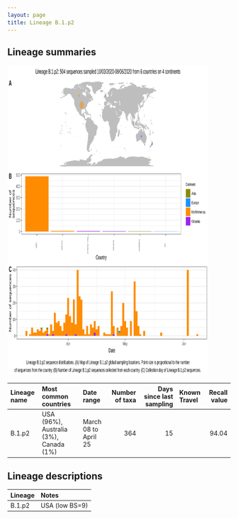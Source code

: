 ```yaml
---
layout: page
title: Lineage B.1.p2
---
```




<h2> Lineage summaries</h2>

<img src="../assets/images/B.1.p2.svg" alt="B.1.p2 lineage summary figure" width="90%" height="700px" />


| Lineage name | Most common countries | Date range | Number of taxa |  Days since last sampling | Known Travel | Recall value |
|:-----|:-----|:-------|-------:|-------:|:---------|--------:|
| B.1.p2 | USA (96%), Australia (3%), Canada (1%) | March 08 to April 25 | 364 | 15 |  | 94.04 |

<h2>Lineage descriptions</h2>

| Lineage | Notes |
|:-----|:-----|
| B.1.p2 | USA (low BS=9) |

